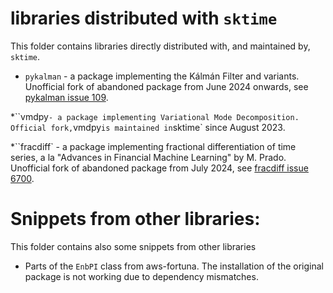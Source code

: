 # libraries distributed with `sktime`

This folder contains libraries directly distributed with, and maintained by, `sktime`.

* `pykalman` - a package implementing the Kálmán Filter and variants.
  Unofficial fork of abandoned package from June 2024 onwards,
  see [pykalman issue 109](https://github.com/pykalman/pykalman/issues/109).

*``vmdpy` - a package implementing Variational Mode Decomposition.
  Official fork, `vmdpy` is maintained in `sktime` since August 2023.

*``fracdiff` - a package implementing fractional differentiation of time series,
a la "Advances in Financial Machine Learning" by M. Prado.
  Unofficial fork of abandoned package from July 2024,
  see [fracdiff issue 6700](https://github.com/sktime/sktime/issues/6700).


# Snippets from other libraries:

This folder contains also some snippets from other libraries

* Parts of the `EnbPI` class from aws-fortuna.
  The installation of the original package is not working due to dependency
  mismatches.

